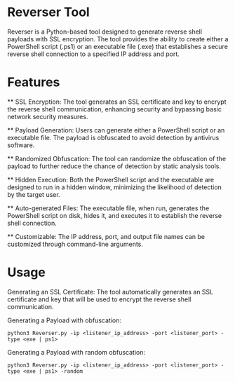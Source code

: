 # Reverser Tool
Reverser is a Python-based tool designed to generate reverse shell payloads with SSL encryption. The tool provides the ability to create either a PowerShell script (.ps1) or an executable file (.exe) that establishes a secure reverse shell connection to a specified IP address and port.

# Features
** SSL Encryption: The tool generates an SSL certificate and key to encrypt the reverse shell communication, enhancing security and bypassing basic network security measures.

** Payload Generation: Users can generate either a PowerShell script or an executable file. The payload is obfuscated to avoid detection by antivirus software.

** Randomized Obfuscation: The tool can randomize the obfuscation of the payload to further reduce the chance of detection by static analysis tools.

** Hidden Execution: Both the PowerShell script and the executable are designed to run in a hidden window, minimizing the likelihood of detection by the target user.

** Auto-generated Files: The executable file, when run, generates the PowerShell script on disk, hides it, and executes it to establish the reverse shell connection.

** Customizable: The IP address, port, and output file names can be customized through command-line arguments.

# Usage

Generating an SSL Certificate:
The tool automatically generates an SSL certificate and key that will be used to encrypt the reverse shell communication.

Generating a Payload with obfuscation:
```
python3 Reverser.py -ip <listener_ip_address> -port <listener_port> -type <exe | ps1>
```
Generating a Payload with random obfuscation:
```
python3 Reverser.py -ip <listener_ip_address> -port <listener_port> -type <exe | ps1> -random
```



